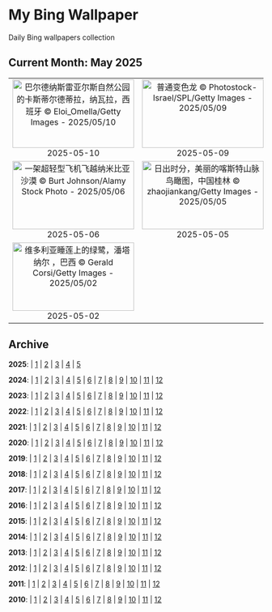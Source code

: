 # My Bing Wallpaper

Daily Bing wallpapers collection

## Current Month: May 2025

| | | | |
|:-------------------------:|:-------------------------:|:-------------------------:|:-------------------------:|
| <a href="https://cn.bing.com/th?id=OHR.Castildetierra_ZH-CN6042529770_UHD.jpg" target="_blank"><img src="https://cn.bing.com/th?id=OHR.Castildetierra_ZH-CN6042529770_UHD.jpg&w=480" width="240" height="135" alt="巴尔德纳斯雷亚尔斯自然公园的卡斯蒂尔德蒂拉，纳瓦拉，西班牙 © Eloi_Omella/Getty Images  -  2025/05/10" title="巴尔德纳斯雷亚尔斯自然公园的卡斯蒂尔德蒂拉，纳瓦拉，西班牙 © Eloi_Omella/Getty Images  -  2025/05/10"></a><br>2025-05-10<br> | <a href="https://cn.bing.com/th?id=OHR.CuteChameleon_ZH-CN5029981236_UHD.jpg" target="_blank"><img src="https://cn.bing.com/th?id=OHR.CuteChameleon_ZH-CN5029981236_UHD.jpg&w=480" width="240" height="135" alt="普通变色龙 © Photostock-Israel/SPL/Getty Images  -  2025/05/09" title="普通变色龙 © Photostock-Israel/SPL/Getty Images  -  2025/05/09"></a><br>2025-05-09<br> | <a href="https://cn.bing.com/th?id=OHR.RhyoliteDonkeys_ZH-CN2626127533_UHD.jpg" target="_blank"><img src="https://cn.bing.com/th?id=OHR.RhyoliteDonkeys_ZH-CN2626127533_UHD.jpg&w=480" width="240" height="135" alt="Rhyolite附近山谷中的驴子，内华达州，美国 © Moelyn Photos/Getty Images  -  2025/05/08" title="Rhyolite附近山谷中的驴子，内华达州，美国 © Moelyn Photos/Getty Images  -  2025/05/08"></a><br>2025-05-08<br> | <a href="https://cn.bing.com/th?id=OHR.DunluceIreland_ZH-CN2412229757_UHD.jpg" target="_blank"><img src="https://cn.bing.com/th?id=OHR.DunluceIreland_ZH-CN2412229757_UHD.jpg&w=480" width="240" height="135" alt="邓路斯城堡，安特里姆郡，北爱尔兰 © DieterMeyrl/Getty Images  -  2025/05/07" title="邓路斯城堡，安特里姆郡，北爱尔兰 © DieterMeyrl/Getty Images  -  2025/05/07"></a><br>2025-05-07<br> |
| <a href="https://cn.bing.com/th?id=OHR.FlyoverNamibia_ZH-CN2114171516_UHD.jpg" target="_blank"><img src="https://cn.bing.com/th?id=OHR.FlyoverNamibia_ZH-CN2114171516_UHD.jpg&w=480" width="240" height="135" alt="一架超轻型飞机飞越纳米比亚沙漠 © Burt Johnson/Alamy Stock Photo  -  2025/05/06" title="一架超轻型飞机飞越纳米比亚沙漠 © Burt Johnson/Alamy Stock Photo  -  2025/05/06"></a><br>2025-05-06<br> | <a href="https://cn.bing.com/th?id=OHR.BeginningofSummer25Y_ZH-CN2000519236_UHD.jpg" target="_blank"><img src="https://cn.bing.com/th?id=OHR.BeginningofSummer25Y_ZH-CN2000519236_UHD.jpg&w=480" width="240" height="135" alt="日出时分，美丽的喀斯特山脉鸟瞰图，中国桂林 © zhaojiankang/Getty Images  -  2025/05/05" title="日出时分，美丽的喀斯特山脉鸟瞰图，中国桂林 © zhaojiankang/Getty Images  -  2025/05/05"></a><br>2025-05-05<br> | <a href="https://cn.bing.com/th?id=OHR.SevilleNaboo_ZH-CN1065227658_UHD.jpg" target="_blank"><img src="https://cn.bing.com/th?id=OHR.SevilleNaboo_ZH-CN1065227658_UHD.jpg&w=480" width="240" height="135" alt="西班牙广场，塞维利亚，西班牙 © Horia Merla/Getty Images  -  2025/05/04" title="西班牙广场，塞维利亚，西班牙 © Horia Merla/Getty Images  -  2025/05/04"></a><br>2025-05-04<br> | <a href="https://cn.bing.com/th?id=OHR.ArchesGalaxy_ZH-CN0954505086_UHD.jpg" target="_blank"><img src="https://cn.bing.com/th?id=OHR.ArchesGalaxy_ZH-CN0954505086_UHD.jpg&w=480" width="240" height="135" alt="拱门国家公园双拱门映衬下的银河，犹他州，美国 © Adventure_Photo/Getty Images  -  2025/05/03" title="拱门国家公园双拱门映衬下的银河，犹他州，美国 © Adventure_Photo/Getty Images  -  2025/05/03"></a><br>2025-05-03<br> |
| <a href="https://cn.bing.com/th?id=OHR.BrazilHeron_ZH-CN7200229300_UHD.jpg" target="_blank"><img src="https://cn.bing.com/th?id=OHR.BrazilHeron_ZH-CN7200229300_UHD.jpg&w=480" width="240" height="135" alt="维多利亚睡莲上的绿鹭，潘塔纳尔 ，巴西 © Gerald Corsi/Getty Images  -  2025/05/02" title="维多利亚睡莲上的绿鹭，潘塔纳尔 ，巴西 © Gerald Corsi/Getty Images  -  2025/05/02"></a><br>2025-05-02<br> |  |  |  |

## Archive

**2025**: | [1](markdown/202501.md) | [2](markdown/202502.md) | [3](markdown/202503.md) | [4](markdown/202504.md) | [5](markdown/202505.md)

**2024**: | [1](markdown/202401.md) | [2](markdown/202402.md) | [3](markdown/202403.md) | [4](markdown/202404.md) | [5](markdown/202405.md) | [6](markdown/202406.md) | [7](markdown/202407.md) | [8](markdown/202408.md) | [9](markdown/202409.md) | [10](markdown/202410.md) | [11](markdown/202411.md) | [12](markdown/202412.md)

**2023**: | [1](markdown/202301.md) | [2](markdown/202302.md) | [3](markdown/202303.md) | [4](markdown/202304.md) | [5](markdown/202305.md) | [6](markdown/202306.md) | [7](markdown/202307.md) | [8](markdown/202308.md) | [9](markdown/202309.md) | [10](markdown/202310.md) | [11](markdown/202311.md) | [12](markdown/202312.md)

**2022**: | [1](markdown/202201.md) | [2](markdown/202202.md) | [3](markdown/202203.md) | [4](markdown/202204.md) | [5](markdown/202205.md) | [6](markdown/202206.md) | [7](markdown/202207.md) | [8](markdown/202208.md) | [9](markdown/202209.md) | [10](markdown/202210.md) | [11](markdown/202211.md) | [12](markdown/202212.md)

**2021**: | [1](markdown/202101.md) | [2](markdown/202102.md) | [3](markdown/202103.md) | [4](markdown/202104.md) | [5](markdown/202105.md) | [6](markdown/202106.md) | [7](markdown/202107.md) | [8](markdown/202108.md) | [9](markdown/202109.md) | [10](markdown/202110.md) | [11](markdown/202111.md) | [12](markdown/202112.md)

**2020**: | [1](markdown/202001.md) | [2](markdown/202002.md) | [3](markdown/202003.md) | [4](markdown/202004.md) | [5](markdown/202005.md) | [6](markdown/202006.md) | [7](markdown/202007.md) | [8](markdown/202008.md) | [9](markdown/202009.md) | [10](markdown/202010.md) | [11](markdown/202011.md) | [12](markdown/202012.md)

**2019**: | [1](markdown/201901.md) | [2](markdown/201902.md) | [3](markdown/201903.md) | [4](markdown/201904.md) | [5](markdown/201905.md) | [6](markdown/201906.md) | [7](markdown/201907.md) | [8](markdown/201908.md) | [9](markdown/201909.md) | [10](markdown/201910.md) | [11](markdown/201911.md) | [12](markdown/201912.md)

**2018**: | [1](markdown/201801.md) | [2](markdown/201802.md) | [3](markdown/201803.md) | [4](markdown/201804.md) | [5](markdown/201805.md) | [6](markdown/201806.md) | [7](markdown/201807.md) | [8](markdown/201808.md) | [9](markdown/201809.md) | [10](markdown/201810.md) | [11](markdown/201811.md) | [12](markdown/201812.md)

**2017**: | [1](markdown/201701.md) | [2](markdown/201702.md) | [3](markdown/201703.md) | [4](markdown/201704.md) | [5](markdown/201705.md) | [6](markdown/201706.md) | [7](markdown/201707.md) | [8](markdown/201708.md) | [9](markdown/201709.md) | [10](markdown/201710.md) | [11](markdown/201711.md) | [12](markdown/201712.md)

**2016**: | [1](markdown/201601.md) | [2](markdown/201602.md) | [3](markdown/201603.md) | [4](markdown/201604.md) | [5](markdown/201605.md) | [6](markdown/201606.md) | [7](markdown/201607.md) | [8](markdown/201608.md) | [9](markdown/201609.md) | [10](markdown/201610.md) | [11](markdown/201611.md) | [12](markdown/201612.md)

**2015**: | [1](markdown/201501.md) | [2](markdown/201502.md) | [3](markdown/201503.md) | [4](markdown/201504.md) | [5](markdown/201505.md) | [6](markdown/201506.md) | [7](markdown/201507.md) | [8](markdown/201508.md) | [9](markdown/201509.md) | [10](markdown/201510.md) | [11](markdown/201511.md) | [12](markdown/201512.md)

**2014**: | [1](markdown/201401.md) | [2](markdown/201402.md) | [3](markdown/201403.md) | [4](markdown/201404.md) | [5](markdown/201405.md) | [6](markdown/201406.md) | [7](markdown/201407.md) | [8](markdown/201408.md) | [9](markdown/201409.md) | [10](markdown/201410.md) | [11](markdown/201411.md) | [12](markdown/201412.md)

**2013**: | [1](markdown/201301.md) | [2](markdown/201302.md) | [3](markdown/201303.md) | [4](markdown/201304.md) | [5](markdown/201305.md) | [6](markdown/201306.md) | [7](markdown/201307.md) | [8](markdown/201308.md) | [9](markdown/201309.md) | [10](markdown/201310.md) | [11](markdown/201311.md) | [12](markdown/201312.md)

**2012**: | [1](markdown/201201.md) | [2](markdown/201202.md) | [3](markdown/201203.md) | [4](markdown/201204.md) | [5](markdown/201205.md) | [6](markdown/201206.md) | [7](markdown/201207.md) | [8](markdown/201208.md) | [9](markdown/201209.md) | [10](markdown/201210.md) | [11](markdown/201211.md) | [12](markdown/201212.md)

**2011**: | [1](markdown/201101.md) | [2](markdown/201102.md) | [3](markdown/201103.md) | [4](markdown/201104.md) | [5](markdown/201105.md) | [6](markdown/201106.md) | [7](markdown/201107.md) | [8](markdown/201108.md) | [9](markdown/201109.md) | [10](markdown/201110.md) | [11](markdown/201111.md) | [12](markdown/201112.md)

**2010**: | [1](markdown/201001.md) | [2](markdown/201002.md) | [3](markdown/201003.md) | [4](markdown/201004.md) | [5](markdown/201005.md) | [6](markdown/201006.md) | [7](markdown/201007.md) | [8](markdown/201008.md) | [9](markdown/201009.md) | [10](markdown/201010.md) | [11](markdown/201011.md) | [12](markdown/201012.md)

